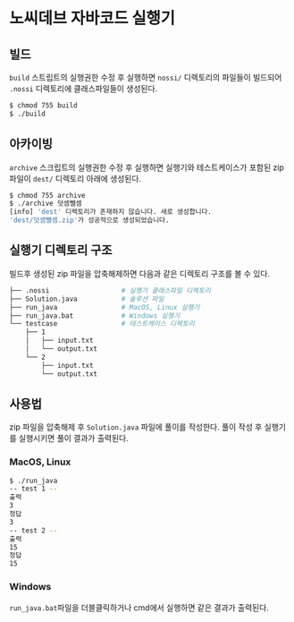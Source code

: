 # 노씨데브 자바코드 실행기

## 빌드
`build` 스트립트의 실행권한 수정 후 실행하면 `nossi/` 디렉토리의 파일들이 빌드되어 `.nossi` 디렉토리에 클래스파일들이 생성된다.
```bash
$ chmod 755 build
$ ./build
```

## 아카이빙
`archive` 스크립트의 실행권한 수정 후 실행하면 실행기와 테스트케이스가 포함된 zip 파일이 `dest/` 디렉토리 아래에 생성된다.
```bash
$ chmod 755 archive
$ ./archive 덧셈뺄셈
[info] 'dest' 디렉토리가 존재하지 않습니다. 새로 생성합니다.
'dest/덧셈뺄셈.zip'가 성공적으로 생성되었습니다.
```

## 실행기 디렉토리 구조
빌드후 생성된 zip 파일을 압축해제하면 다음과 같은 디렉토리 구조를 볼 수 있다.
```bash
├── .nossi                  # 실행기 클래스파일 디렉토리
├── Solution.java           # 솔루션 파일
├── run_java                # MacOS, Linux 실행기
├── run_java.bat            # Windows 실행기
└── testcase                # 테스트케이스 디렉토리
    ├── 1
    │   ├── input.txt
    │   └── output.txt
    └── 2
        ├── input.txt
        └── output.txt
```

## 사용법
zip 파일을 압축해제 후 `Solution.java` 파일에 풀이를 작성한다. 
풀이 작성 후 실행기를 실행시키면 풀이 결과가 출력된다.

### MacOS, Linux
```bash
$ ./run_java
-- test 1 --
출력
3
정답
3
-- test 2 --
출력
15
정답
15
```

### Windows
`run_java.bat`파일을 더블클릭하거나 cmd에서 실행하면 같은 결과가 출력된다.
